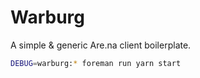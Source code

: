 # Warburg

A simple & generic Are.na client boilerplate.

```bash
DEBUG=warburg:* foreman run yarn start
```
